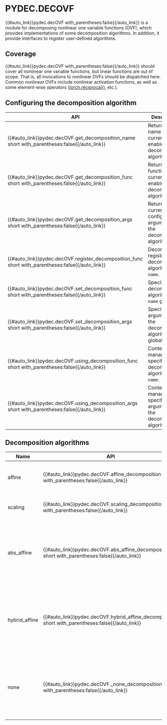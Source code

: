 # PYDEC.DECOVF

{{#auto_link}}pydec.decOVF with_parentheses:false{{/auto_link}} is a module for decomposing nonlinear one variable functions (OVF), which provides implementations of some decomposition algorithms. In addition, it provide interfaces to register user-defined algorithms.

## Coverage
{{#auto_link}}pydec.decOVF with_parentheses:false{{/auto_link}} should cover all nonlinear one variable functions, but linear functions are out of scope. That is, all invocations to nonlinear OVFs should be dispatched here. Common nonlinear OVFs include nonlinear activation functions, as well as some element-wise operators ([torch.reciprocal()](https://pytorch.org/docs/stable/generated/torch.reciprocal.html#torch-reciprocal), etc.).

## Configuring the decomposition algorithm

| API                                                                                               | Description                                                                |
| ------------------------------------------------------------------------------------------------- | -------------------------------------------------------------------------- |
| {{#auto_link}}pydec.decOVF.get_decomposition_name short with_parentheses:false{{/auto_link}}      | Returns the name of the currently enabled decomposition algorithm.         |
| {{#auto_link}}pydec.decOVF.get_decomposition_func short with_parentheses:false{{/auto_link}}      | Returns the function of the currently enabled decomposition algorithm.     |
| {{#auto_link}}pydec.decOVF.get_decomposition_args short with_parentheses:false{{/auto_link}}      | Returns the currently configured arguments of the decomposition algorithm. |
| {{#auto_link}}pydec.decOVF.register_decomposition_func short with_parentheses:false{{/auto_link}} | Decorator for registering a decomposition algorithm with `name`.           |
| {{#auto_link}}pydec.decOVF.set_decomposition_func short with_parentheses:false{{/auto_link}}      | Specify the decomposition algorithm with `name` globally.                  |
| {{#auto_link}}pydec.decOVF.set_decomposition_args short with_parentheses:false{{/auto_link}}      | Specify the arguments of the decomposition algorithm globally.             |
| {{#auto_link}}pydec.decOVF.using_decomposition_func short with_parentheses:false{{/auto_link}}    | Context-manager that specify the decomposition algorithm with `name`.      |
| {{#auto_link}}pydec.decOVF.using_decomposition_args short with_parentheses:false{{/auto_link}}    | Context-manager that specify the arguments of the decomposition algorithm. |

## Decomposition algorithms
| Name          | API                                                                                               | Description                                                                                                                                 |
| ------------- | ------------------------------------------------------------------------------------------------- | ------------------------------------------------------------------------------------------------------------------------------------------- |
| affine        | {{#auto_link}}pydec.decOVF.affine_decomposition short with_parentheses:false{{/auto_link}}        | Mapping `input` to output of OVF based on affine transformation.                                                                            |
| scaling       | {{#auto_link}}pydec.decOVF.scaling_decomposition short with_parentheses:false{{/auto_link}}       | Mapping `input` to output of OVF based on scaling.                                                                                          |
| abs_affine    | {{#auto_link}}pydec.decOVF.abs_affine_decomposition short with_parentheses:false{{/auto_link}}    | Mapping `input` to output of OVF based on affine transformation. All components in the `input` are first taken in absolute value.           |
| hybrid_affine | {{#auto_link}}pydec.decOVF.hybrid_affine_decomposition short with_parentheses:false{{/auto_link}} | Mapping `input` to output of OVF based on affine transformation. Use `threshold` to control whether to take absolute values for components. |
| none          | {{#auto_link}}pydec.decOVF._none_decomposition short with_parentheses:false{{/auto_link}}         | No decomposition is performed. All components are zeroed and the output of OVF is assigned to the residual.                                 |
